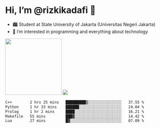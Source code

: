 # Hi, I’m @rizkikadafi 👋
- 🏙 Student at State University of Jakarta (Universitas Negeri Jakarta)
- 👀 I’m interested in programming and everything about technology
<img height="180em" src="https://github-readme-stats.vercel.app/api?username=rizkikadafi&show_icons=true&hide_border=true&&count_private=true&include_all_commits=true" />
<img src="https://github-readme-stats.vercel.app/api/top-langs/?username=rizkikadafi&show_icons=true&hide_border=true&&count_private=true&include_all_commits=true" />

<!--START_SECTION:waka-->

```txt
C++        2 hrs 25 mins   █████████▒░░░░░░░░░░░░░░░   37.55 %
Python     1 hr 33 mins    ██████░░░░░░░░░░░░░░░░░░░   24.04 %
Prolog     1 hr 2 mins     ████░░░░░░░░░░░░░░░░░░░░░   16.21 %
Makefile   55 mins         ███▓░░░░░░░░░░░░░░░░░░░░░   14.42 %
Lua        27 mins         █▓░░░░░░░░░░░░░░░░░░░░░░░   07.09 %
```

<!--END_SECTION:waka-->

<!---
rizkikadafi/rizkikadafi is a ✨ special ✨ repository because its `README.md` (this file) appears on your GitHub profile.
You can click the Preview link to take a look at your changes.
--->
